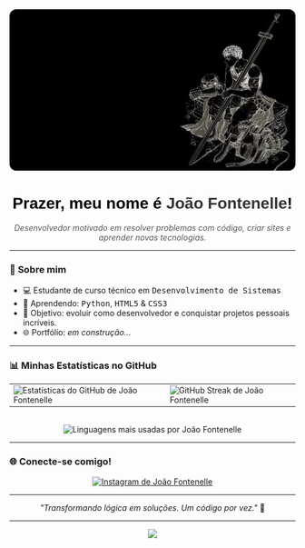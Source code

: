 <img src="https://github.com/joaoofontenelle/joaoofontenelle/blob/main/assets/wallpaper.jpeg?raw=true" style="max-width:100%; border-radius:12px;" />

<h1 align="center" style="font-family:Verdana, sans-serif; font-weight:bold; color:#000000;">
  Prazer, meu nome é <span style="color:#333333;">João Fontenelle</span>! 
</h1>

<p align="center">
  <i style="color: #555;">Desenvolvedor motivado em resolver problemas com código, criar sites e aprender novas tecnologias.</i>
</p>

---

### 🚀 <strong>Sobre mim</strong>

- 💻 Estudante de curso técnico em <kbd>Desenvolvimento de Sistemas</kbd>
- 🧠 Aprendendo: <kbd>Python</kbd>, <kbd>HTML5</kbd> & <kbd>CSS3</kbd>
- 🎯 Objetivo: evoluir como desenvolvedor e conquistar projetos pessoais incríveis.
- 🌐 Portfólio: <i>em construção...</i>

---

### 📊 <strong>Minhas Estatísticas no GitHub</strong>

<div align="center">

<table>
  <tr>
    <td>
      <img src="https://github-readme-stats.vercel.app/api?username=joaoofontenelle&show_icons=true&theme=dark&locale=pt-br&hide_border=true&border_radius=12" alt="Estatísticas do GitHub de João Fontenelle" />
    </td>
    <td>
      <img src="https://streak-stats.demolab.com?user=joaoofontenelle&theme=dark&locale=pt_BR&hide_border=true&border_radius=12" alt="GitHub Streak de João Fontenelle" />
    </td>
  </tr>
</table>

<br>

<img src="https://github-readme-stats.vercel.app/api/top-langs/?username=joaoofontenelle&layout=compact&theme=dark&locale=pt-br&hide_border=true&border_radius=12" alt="Linguagens mais usadas por João Fontenelle" />

</div>

---

### 🌐 <strong>Conecte-se comigo!</strong>

<p align="center">
  <a href="https://www.instagram.com/jooaofontenelle/" target="_blank" rel="noreferrer">
    <img src="https://raw.githubusercontent.com/maurodesouza/profile-readme-generator/master/src/assets/icons/social/instagram/default.svg" width="52" height="40" alt="Instagram de João Fontenelle" />
  </a>
</p>

---

<p align="center">
  <i>"Transformando lógica em soluções. Um código por vez."</i> 🧠
</p>

---

<p align="center">
  <img src="https://capsule-render.vercel.app/api?type=waving&color=000000&height=100&section=footer"/>
</p>